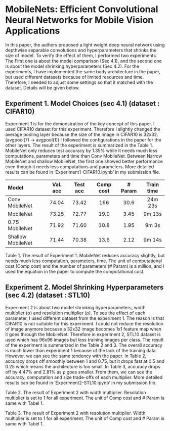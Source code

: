 # MobileNets: Efficient Convolutional Neural Networks for Mobile Vision Applications


In this paper, the authors proposed a light weight deep neural network using depthwise separable convolutions and hyperparameters that shrinks the size of model. To verify the effect of them, I performed two experiments. The First one is about the model comparison (Sec 4.1), and the second one is about the model shrinking hyperparameters (Sec 4.2). For the experiments, I have implemented the same body architecture in the paper, but used different datasets because of limited resources and time. Therefore, I needed to adjust some settings so that it matched with the dataset. Details will be given below.


## Experiment 1. Model Choices (sec 4.1) (dataset : CIFAR10)
Experiment 1 is for the demonstration of the key concept of this paper. I used CIFAR10 dataset for this experiment. Therefore I slightly changed the average pooling layer because the size of the image in CIFAR10 is 32x32. (avgpool(7) -> avgpool(1)) I followed the configurations in the paper for the other layers. 
The result of the experiment is summarized in the Table 1. MobileNet only reduces test accuracy by 1.35% while it needs much less computations, parameters and time than Conv MobileNet. Between Narrow MobileNet and shallow MobileNet, the first one showed better performance even though it needs less computations and parameters. More detailed results can be found in ‘Experiment1-CIFAR10.ipynb’ in my submission file. 

|Model|	Val. acc|	Test acc|	Comp cost|	# Param|	Train time|
|:-----|:-----:|:-----:|:-----:|:-----:|:-----:|
|Conv MobileNet|	74.04|	73.42|	166|	30.6|	24m 23s|
|MobileNet|	73.25|	72.77|	19.0|	3.45|	9m 13s|
|0.75 MobileNet|	71.92|	71.60|	10.8|	1.95|	9m 3s|
|Shallow MobileNet|	71.44|	70.38|	13.6|	2.12|	9m 14s|

Table 1. The result of Experiment 1. MobileNet reduces accuracy slightly, but needs much less computation, parameters, time. The unit of computational cost (Comp cost) and the number of parameters (# Param) is a million, and I used the equation in the paper to compute the computational cost.


## Experiment 2. Model Shrinking Hyperparameters (sec 4.2) (dataset : STL10)
Experiment 2 is about two model shrinking hyperparameters, width multiplier (α) and resolution multiplier (ρ). To see the effect of each parameter, I used different dataset from the experiment 1. The reason is that CIFAR10 is not suitable for this experiment. I could not reduce the resolution of image anymore because a 32x32 image becomes 1x1 feature map when it goes through the MobileNet. Therefore in experiment 2, STL10 dataset is used which has 96x96 images but less training images per class.
The result of the experiment is summarized in the Table 2 and 3. The overall accuracy is much lower than experiment 1 because of the lack of the training data. However, we can see the same tendency with the paper. In Table 2, accuracy drops off smoothly between 1 and 0.75, but it drops fast at 0.5 and 0.25 which means the architecture is too small. In Table 3, accuracy drops off by 4.47% and 2.81% as ρ goes smaller. From them, we can see the accuracy, computation and size trade-offs of each multiplier. More detailed results can be found in ‘Experiment2-STL10.ipynb’ in my submission file.


Table 2. The result of Experiment 2 with width multiplier. Resolution multiplier is set to 1 for all experiment. The unit of Comp cost and # Param is same with Tabel 1.


Table 3. The result of Experiment 2 with resolution multiplier. Width multiplier is set to 1 for all experiment. The unit of Comp cost and # Param is same with Tabel 1.

